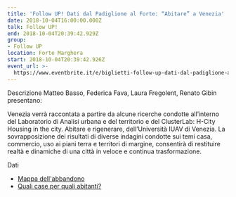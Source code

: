 ```yaml
---
title: 'Follow UP! Dati dal Padiglione al Forte: “Abitare” a Venezia'
date: 2018-10-04T16:00:00.000Z
talk: Follow UP!
end: 2018-10-04T20:39:42.929Z
group:
- Follow UP
location: Forte Marghera
start: 2018-10-04T20:39:42.926Z
event_url: >-
  https://www.eventbrite.it/e/biglietti-follow-up-dati-dal-padiglione-al-forte-abitare-a-venezia-50389110185#
---
```

Descrizione
Matteo Basso, Federica Fava, Laura Fregolent, Renato Gibin presentano:

Venezia verrà raccontata a partire da alcune ricerche condotte all’interno del Laboratorio di Analisi urbana e del territorio e del ClusterLab: H-City Housing in the city. Abitare e rigenerare, dell’Università IUAV di Venezia. La sovrapposizione dei risultati di diverse indagini condotte sui temi casa, commercio, uso ai piani terra e territori di margine, consentirà di restituire realtà e dinamiche di una città in veloce e continua trasformazione.

Dati

* [Mappa dell'abbandono](http://iuav-labgis.maps.arcgis.com/apps/MapJournal/index.html?appid=c80b12379b7c4c119fed69d2ad3845f3)
* [Quali case per quali abitanti?](http://iuav-labgis.maps.arcgis.com/apps/MapJournal/index.html?appid=83e4a30bba954268ada8d1b5f7858701)
